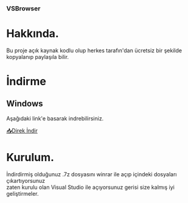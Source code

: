 ### VSBrowser

# Hakkında.

Bu proje açık kaynak kodlu olup herkes tarafın'dan ücretsiz bir şekilde kopyalanıp paylaşıla bilir.

# İndirme

## Windows

Aşağıdaki link'e basarak indrebilirsiniz.

[📥Direk İndir](https://github.com/ofturkey0/vsbrowser/archive/refs/heads/main.zip)

# Kurulum.

İndirdirmiş olduğunuz .7z dosyasını winrar ile açıp içindeki dosyaları çıkartıyorsunuz 
<br>
zaten kurulu olan Visual Studio ile açıyorsunuz gerisi size kalmış iyi geliştirmeler.
